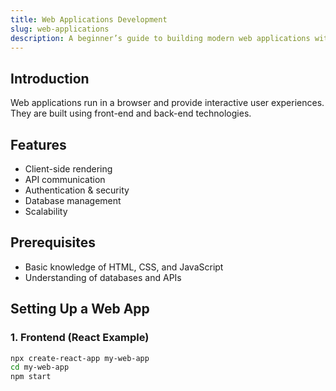 ```yaml
---
title: Web Applications Development  
slug: web-applications  
description: A beginner’s guide to building modern web applications with HTML, CSS, JavaScript, and popular frameworks.  
---
```


## Introduction  
Web applications run in a browser and provide interactive user experiences. They are built using front-end and back-end technologies.

## Features  
- Client-side rendering  
- API communication  
- Authentication & security  
- Database management  
- Scalability  

## Prerequisites  
- Basic knowledge of HTML, CSS, and JavaScript  
- Understanding of databases and APIs  

## Setting Up a Web App  

### 1. Frontend (React Example)  
```sh
npx create-react-app my-web-app
cd my-web-app
npm start
